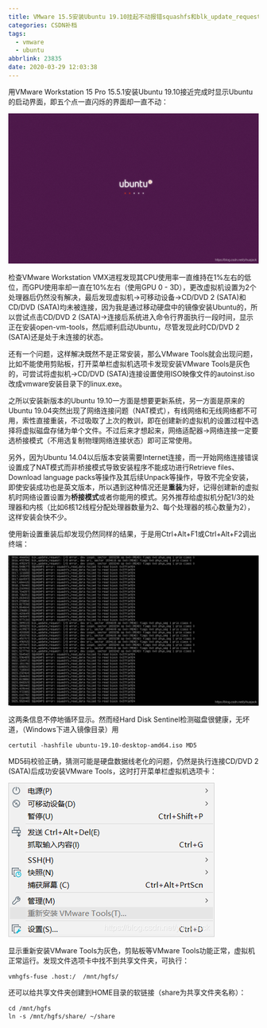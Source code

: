 ```yaml
---
title: VMware 15.5安装Ubuntu 19.10挂起不动报错squashfs和blk_update_request的解决方法
categories: CSDN补档
tags:
  - vmware
  - ubuntu
abbrlink: 23835
date: 2020-03-29 12:03:38
---
```


用VMware Workstation 15 Pro 15.5.1安装Ubuntu 19.10接近完成时显示Ubuntu的启动界面，即五个点一直闪烁的界面却一直不动：

![img](2020-03/20200329123741712.png)

检查VMware Workstation VMX进程发现其CPU使用率一直维持在1%左右的低位，而GPU使用率却一直在10%左右（使用GPU 0 - 3D），更改虚拟机设置为2个处理器后仍然没有解决，最后发现虚拟机->可移动设备->CD/DVD 2 (SATA)和CD/DVD (SATA)均未被连接，因为我是通过移动硬盘中的镜像安装Ubuntu的，所以尝试点击CD/DVD 2 (SATA)->连接后系统进入命令行界面执行一段时间，显示正在安装open-vm-tools，然后顺利启动Ubuntu，尽管发现此时CD/DVD 2 (SATA)还是处于未连接的状态。

还有一个问题，这样解决既然不是正常安装，那么VMware Tools就会出现问题，比如不能使用剪贴板，打开菜单栏虚拟机选项卡发现安装VMware Tools是灰色的，可尝试将虚拟机->CD/DVD (SATA)连接设置使用ISO映像文件的autoinst.iso改成vmware安装目录下的linux.exe。

之所以安装新版本的Ubuntu 19.10一方面是想要更新系统，另一方面是原来的Ubuntu 19.04突然出现了网络连接问题（NAT模式），有线网络和无线网络都不可用，索性直接重装，不过吸取了上次的教训，即在创建新的虚拟机的设置过程中选择将虚拟磁盘存储为单个文件。不过后来才想起来，网络适配器->网络连接一定要选桥接模式（不用选复制物理网络连接状态）即可正常使用。

另外，因为Ubuntu 14.04以后版本安装需要Internet连接，而一开始网络连接错误设置成了NAT模式而非桥接模式导致安装程序不能成功进行Retrieve files、Download language packs等操作及其后续Unpack等操作，导致不完全安装，即使安装成功也是英文版本，所以遇到这种情况还是**重装**为好，记得创建新的虚拟机时网络设置设置为**桥接模式**或者你能用的模式。另外推荐给虚拟机分配1/3的处理器和内核（比如6核12线程分配处理器数量为2、每个处理器的核心数量为2），这样安装会快不少。

使用新设置重装后却发现仍然同样的结果，于是用Ctrl+Alt+F1或Ctrl+Alt+F2调出终端：

![img](2020-03/20200329170400721.png)

这两条信息不停地循环显示。然而经Hard Disk Sentinel检测磁盘很健康，无坏道，（Windows下进入镜像目录）用

```
certutil -hashfile ubuntu-19.10-desktop-amd64.iso MD5
```

MD5码校验正确，猜测可能是硬盘数据线老化的问题，仍然是执行连接CD/DVD 2 (SATA)后成功安装VMware Tools，这时打开菜单栏虚拟机选项卡：

![img](2020-03/20200329171032277.png)

显示重新安装VMware Tools为灰色，剪贴板等VMware Tools功能正常，虚拟机正常运行。发现文件选项卡中找不到共享文件夹，可执行：

```
vmhgfs-fuse .host:/  /mnt/hgfs/
```

还可以给共享文件夹创建到HOME目录的软链接（share为共享文件夹名称）：

```
cd /mnt/hgfs
ln -s /mnt/hgfs/share/ ~/share
```